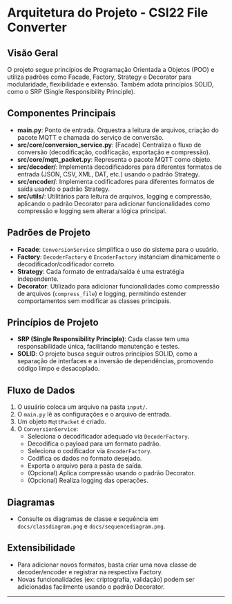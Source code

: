 # Arquitetura do Projeto - CSI22 File Converter

## Visão Geral

O projeto segue princípios de Programação Orientada a Objetos (POO) e utiliza padrões como Facade, Factory, Strategy e Decorator para modularidade, flexibilidade e extensão. Também adota princípios SOLID, como o SRP (Single Responsibility Principle).

## Componentes Principais

- **main.py**: Ponto de entrada. Orquestra a leitura de arquivos, criação do pacote MQTT e chamada do serviço de conversão.
- **src/core/conversion_service.py**: [Facade] Centraliza o fluxo de conversão (decodificação, codificação, exportação e compressão).
- **src/core/mqtt_packet.py**: Representa o pacote MQTT como objeto.
- **src/decoder/**: Implementa decodificadores para diferentes formatos de entrada (JSON, CSV, XML, DAT, etc.) usando o padrão Strategy.
- **src/encoder/**: Implementa codificadores para diferentes formatos de saída usando o padrão Strategy.
- **src/utils/**: Utilitários para leitura de arquivos, logging e compressão, aplicando o padrão Decorator para adicionar funcionalidades como compressão e logging sem alterar a lógica principal.

## Padrões de Projeto

- **Facade**: `ConversionService` simplifica o uso do sistema para o usuário.
- **Factory**: `DecoderFactory` e `EncoderFactory` instanciam dinamicamente o decodificador/codificador correto.
- **Strategy**: Cada formato de entrada/saída é uma estratégia independente.
- **Decorator**: Utilizado para adicionar funcionalidades como compressão de arquivos (`compress_file`) e logging, permitindo estender comportamentos sem modificar as classes principais.

## Princípios de Projeto

- **SRP (Single Responsibility Principle)**: Cada classe tem uma responsabilidade única, facilitando manutenção e testes.
- **SOLID**: O projeto busca seguir outros princípios SOLID, como a separação de interfaces e a inversão de dependências, promovendo código limpo e desacoplado.

## Fluxo de Dados

1. O usuário coloca um arquivo na pasta `input/`.
2. O `main.py` lê as configurações e o arquivo de entrada.
3. Um objeto `MqttPacket` é criado.
4. O `ConversionService`:
   - Seleciona o decodificador adequado via `DecoderFactory`.
   - Decodifica o payload para um formato padrão.
   - Seleciona o codificador via `EncoderFactory`.
   - Codifica os dados no formato desejado.
   - Exporta o arquivo para a pasta de saída.
   - (Opcional) Aplica compressão usando o padrão Decorator.
   - (Opcional) Realiza logging das operações.

## Diagramas

- Consulte os diagramas de classe e sequência em `docs/classdiagram.png` e `docs/sequencediagram.png`.

## Extensibilidade

- Para adicionar novos formatos, basta criar uma nova classe de decoder/encoder e registrar na respectiva Factory.
- Novas funcionalidades (ex: criptografia, validação) podem ser adicionadas facilmente usando o padrão Decorator.

---